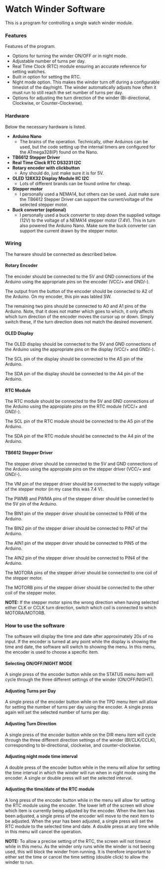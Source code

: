 # Watch Winder Software #

This is a program for controlling a single watch winder module.

### Features ###
Features of the program.

- Options for turning the winder ON/OFF or in night mode.
- Adjustable number of turns per day.
- Real Time Clock (RTC) module ensuring an accurate reference for setting watches.
- Built in option for setting the RTC.
- Night mode option. This makes the winder turn off during a configurable timeslot of the day/night. The winder automatically adjusts how often it must run to still reach the set number of turns per day.
- Options for adjusting the turn direction of the winder (Bi-directional, Clockwise, or Counter-Clockwise).

### Hardware ###
Below the necessary hardware is listed.

- **Arduino Nano**
  - The brains of the operation. Technically, other Arduinos can be used, but the code setting up the internal timers are configured for the ATmega328(P) found on the Nano.
- **TB6612 Stepper Driver**
- **Real Time Clock RTC DS3231 I2C**
- **Rotary encoder with clickbutton**
  - Any should do, just make sure it is for 5V.
- **OLED 128X32 Display Module IIC I2C**
  - Lots of different brands can be found online for cheap.
- **Stepper motor**
  - I personally used a NEMA14, but others can be used. Just make sure the TB6612 Stepper Driver can support the current/voltage of the selected stepper motor.
- **Buck converter (optional)**
  - I personally used a buck converter to step down the supplied voltage (12V) to the voltage of a NEMA14 stepper motor (7.4V). This in turn also powered the Arduino Nano. Make sure the buck converter can support the current drawn by the stepper motor.

### Wiring ###
The harware should be connected as described below.

#### Rotary Encoder ####
The encoder should be connected to the 5V and GND connections of the Arduino using the appropriate pins on the encoder (VCC/+ and GND/-).

The output from the button of the encoder should be connected to A2 of the Arduino. On my encoder, this pin was labled SW.

The remaining two pins should be connected to A0 and A1 pins of the Arduino. Note, that it does not matter which goes to which, it only affects which turn direction of the encoder moves the cursor up or down. Simply switch these, if the turn direction does not match the desired movement.

#### OLED Display  ####
The OLED display should be connected to the 5V and GND connections of the Arduino using the appropriate pins on the display (VCC/+ and GND/-).

The SCL pin of the display should be connected to the A5 pin of the Arduino.

The SDA pin of the display should be connected to the A4 pin of the Arduino.

#### RTC Module ####
The RTC module should be connected to the 5V and GND connections of the Arduino using the appropiate pins on the RTC module (VCC/+ and GND/-).

The SCL pin of the RTC module should be connected to the A5 pin of the Arduino.

The SDA pin of the RTC module should be connected to the A4 pin of the Arduino.

#### TB6612 Stepper Driver ####
The stepper driver should be connected to the 5V and GND connections of the Arduino using the appropiate pins on the stepper driver (VCC/+ and GND/-).

The VM pin of the stepper driver should be connected to the supply voltage of the stepper motor (in my case this was 7.4 V).

The PWMB and PWMA pins of the stepper driver should be connected to the 5V pin of the Arduino.

The BIN1 pin of the stepper driver should be connected to PIN6 of the Arduino.

The BIN2 pin of the stepper driver should be connected to PIN7 of the Arduino.

The AIN1 pin of the stepper driver should be connected to PIN5 of the Arduino.

The AIN2 pin of the stepper driver should be connected to PIN4 of the Arduino.

The MOTORA pins of the stepper driver should be connected to one coil of the stepper motor.

The MOTORB pins of the stepper driver should be connected to the other coil of the stepper motor.

**NOTE:** If the stepper motor spins the wrong direction when having selected either CLK or CCLK turn direction, switch which coil is connected to which MOTORA/MOTORB.


### How to use the software ###
The software will display the time and date after approximately 20s of no input. If the encoder is turned at any point while the display is showing the time and date, the software will switch to showing the menu. In this menu, the encoder is used to choose a specific item.

#### Selecting ON/OFF/NIGHT MODE ####
A single press of the encoder button while on the STATUS menu item will cycle through the three different settings of the winder (ON/OFF/NIGHT).

#### Adjusting Turns per Day ####
A single press of the encoder button while on the TPD menu item will allow for setting the number of turns per day using the encoder. A single press again will set the selected number of turns per day.

#### Adjusting Turn Direction ####
A single press of the encoder button while on the DIR menu item will cycle through the three different direction settings of the winder (BI/CLK/CCLK), corresponding to bi-directional, clockwise, and counter-clockwise.

#### Adjusting night mode time interval ####
A double press of the encoder button while in the menu will allow for setting the time interval in which the winder will run when in night mode using the encoder. A single or double press will set the selected interval.

#### Adjusting the time/date of the RTC module ####
A long press of the encoder button while in the menu will allow for setting the RTC module using the encoder. The lower left of the screen will show which item is currently being adjusted by the encoder. When the item has been adjusted, a single press of the encoder will move to the next item to be adjusted. When the year has been adjusted, a single press will set the RTC module to the selected time and date. A double press at any time while in this menu will cancel the operation.

**NOTE:** To allow a precise setting of the RTC, the screen will not timeout while in this menu. As the winder only runs while the winder is not beeing used, this will block the winder from running. It is therefore important to either set the time or cancel the time setting (double click) to allow the winder to run.
